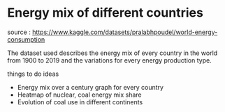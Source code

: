 # Energy mix of different countries

source : https://www.kaggle.com/datasets/pralabhpoudel/world-energy-consumption

The dataset used describes the energy mix of every country in the world from 1900 to 2019 and 
the variations for every energy production type.

things to do ideas
* Energy mix over a century graph for every country
* Heatmap of nuclear, coal energy mix share
* Evolution of coal use in different continents